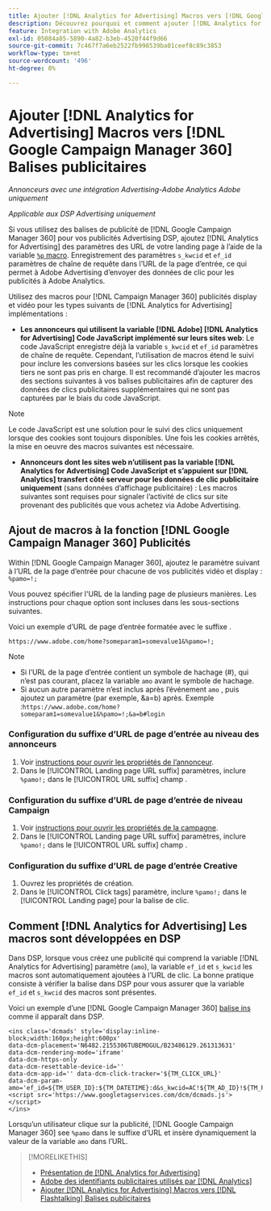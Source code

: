 ```yaml
---
title: Ajouter [!DNL Analytics for Advertising] Macros vers [!DNL Google Campaign Manager 360] Balises publicitaires
description: Découvrez pourquoi et comment ajouter [!DNL Analytics for Advertising] des macros à [!DNL Google Campaign Manager 360] balises publicitaires
feature: Integration with Adobe Analytics
exl-id: 05084a85-5890-4a82-b3eb-4520f44f9d66
source-git-commit: 7c467f7a6eb2522fb998539ba01ceef8c89c3853
workflow-type: tm+mt
source-wordcount: '496'
ht-degree: 0%

---
```


# Ajouter [!DNL Analytics for Advertising] Macros vers [!DNL Google Campaign Manager 360] Balises publicitaires

*Annonceurs avec une intégration Advertising-Adobe Analytics Adobe uniquement*

*Applicable aux DSP Advertising uniquement*

Si vous utilisez des balises de publicité de [!DNL Google Campaign Manager 360] pour vos publicités Advertising DSP, ajoutez [!DNL Analytics for Advertising] des paramètres des URL de votre landing page à l’aide de la variable [`%p` macro](https://support.google.com/campaignmanager/table/6096962). Enregistrement des paramètres `s_kwcid` et `ef_id` paramètres de chaîne de requête dans l’URL de la page d’entrée, ce qui permet à Adobe Advertising d’envoyer des données de clic pour les publicités à Adobe Analytics.

Utilisez des macros pour [!DNL Campaign Manager 360] publicités display et vidéo pour les types suivants de [!DNL Analytics for Advertising] implémentations :

* **Les annonceurs qui utilisent la variable [!DNL Adobe] [!DNL Analytics for Advertising] Code JavaScript implémenté sur leurs sites web**: Le code JavaScript enregistre déjà la variable `s_kwcid` et `ef_id` paramètres de chaîne de requête. Cependant, l’utilisation de macros étend le suivi pour inclure les conversions basées sur les clics lorsque les cookies tiers ne sont pas pris en charge. Il est recommandé d’ajouter les macros des sections suivantes à vos balises publicitaires afin de capturer des données de clics publicitaires supplémentaires qui ne sont pas capturées par le biais du code JavaScript.

>[!NOTE]
>
>Le code JavaScript est une solution pour le suivi des clics uniquement lorsque des cookies sont toujours disponibles. Une fois les cookies arrêtés, la mise en oeuvre des macros suivantes est nécessaire.

* **Annonceurs dont les sites web n’utilisent pas la variable [!DNL Analytics for Advertising] Code JavaScript et s’appuient sur [!DNL Analytics] transfert côté serveur pour les données de clic publicitaire uniquement** (sans données d’affichage publicitaire) : Les macros suivantes sont requises pour signaler l’activité de clics sur site provenant des publicités que vous achetez via Adobe Advertising.

## Ajout de macros à la fonction [!DNL Google Campaign Manager 360] Publicités

Within [!DNL Google Campaign Manager 360], ajoutez le paramètre suivant à l’URL de la page d’entrée pour chacune de vos publicités vidéo et display : `%pamo=!;`

Vous pouvez spécifier l&#39;URL de la landing page de plusieurs manières. Les instructions pour chaque option sont incluses dans les sous-sections suivantes.

Voici un exemple d’URL de page d’entrée formatée avec le suffixe .

```
https://www.adobe.com/home?someparam1=somevalue1&%pamo=!;
```

>[!NOTE]
>
>
>* Si l’URL de la page d’entrée contient un symbole de hachage (#), qui n’est pas courant, placez la variable `amo` avant le symbole de hachage.
>* Si aucun autre paramètre n’est inclus après l’événement `amo` , puis ajoutez un paramètre (par exemple, &amp;a=b) après. Exemple :`https://www.adobe.com/home?someparam1=somevalue1&%pamo=!;&a=b#login`


### Configuration du suffixe d’URL de page d’entrée au niveau des annonceurs

1. Voir [instructions pour ouvrir les propriétés de l’annonceur](https://support.google.com/campaignmanager/answer/2829344).
1. Dans le [!UICONTROL Landing page URL suffix] paramètres, inclure `%pamo!;` dans le [!UICONTROL URL suffix] champ .

### Configuration du suffixe d’URL de page d’entrée de niveau Campaign

1. Voir [instructions pour ouvrir les propriétés de la campagne](https://support.google.com/campaignmanager/answer/2838056#set).
1. Dans le [!UICONTROL Landing page URL suffix] paramètres, inclure `%pamo!;` dans le [!UICONTROL URL suffix] champ .

### Configuration du suffixe d’URL de page d’entrée Creative

1. Ouvrez les propriétés de création.
1. Dans le [!UICONTROL Click tags] paramètre, inclure `%pamo!;` dans le [!UICONTROL Landing page] pour la balise de clic.

## Comment [!DNL Analytics for Advertising] Les macros sont développées en DSP

Dans DSP, lorsque vous créez une publicité qui comprend la variable [!DNL Analytics for Advertising] paramètre (`amo`), la variable `ef_id` et `s_kwcid` les macros sont automatiquement ajoutées à l’URL de clic. La bonne pratique consiste à vérifier la balise dans DSP pour vous assurer que la variable `ef_id` et `s_kwcid` des macros sont présentes.

Voici un exemple d’une [!DNL Google Campaign Manager 360] [balise ins](https://support.google.com/campaignmanager/answer/6080468) comme il apparaît dans DSP.

```
<ins class='dcmads' style='display:inline-block;width:160px;height:600px'
data-dcm-placement='N6482.2155306TUBEMOGUL/B23486129.261313631'
data-dcm-rendering-mode='iframe'
data-dcm-https-only
data-dcm-resettable-device-id=''
data-dcm-app-id='' data-dcm-click-tracker='${TM_CLICK_URL}'
data-dcm-param-amo='ef_id=${TM_USER_ID}:${TM_DATETIME}:d&s_kwcid=AC!${TM_AD_ID}!${TM_PLACEMENT_ID}'>
<script src='https://www.googletagservices.com/dcm/dcmads.js'></script>
</ins>
```

Lorsqu’un utilisateur clique sur la publicité, [!DNL Google Campaign Manager 360] see `%pamo` dans le suffixe d’URL et insère dynamiquement la valeur de la variable `amo` dans l’URL.

>[!MORELIKETHIS]
>
>* [Présentation de [!DNL Analytics for Advertising]](overview.md)
>* [Adobe des identifiants publicitaires utilisés par [!DNL Analytics]](/help/integrations/analytics/ids.md)
>* [Ajouter [!DNL Analytics for Advertising] Macros vers [!DNL Flashtalking] Balises publicitaires](macros-flashtalking.md)

